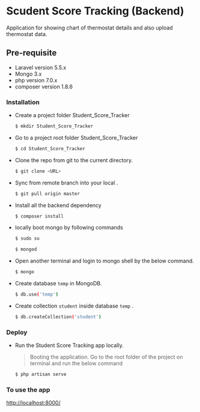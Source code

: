 # Scudent Score Tracking (Backend)
Application for showing chart of thermostat details and also upload thermostat data.

## Pre-requisite

  - Laravel version 5.5.x
  - Mongo 3.x
  - php version 7.0.x
  - composer version 1.8.6


### Installation 

- Create a project folder Student_Score_Tracker
    ```sh
    $ mkdir Student_Score_Tracker
    ```

- Go to a project root folder Student_Score_Tracker
    ```sh
    $ cd Student_Score_Tracker
    ```

- Clone the repo from git to the current directory.
    ```sh
    $ git clone <URL>
    ```
- Sync from remote branch into your local .
    ```sh
    $ git pull origin master
    ```
- Install all the backend dependency
    ```sh
    $ composer install
    ```
- locally boot mongo by following commands
    ```sh
    $ sudo su
    ```
    ```sh
    $ mongod
    ```
- Open another terminal and login to mongo shell by the below command.
    ```sh
    $ mongo
    ```
- Create database `temp` in MongoDB.
    ```sh
    $ db.use('temp')
    ```
- Create collection `student` inside database  `temp` .
    ```sh
    $ db.createCollection('student')
    ```
    
### Deploy
- Run the Student Score Tracking app locally.

    >Booting the application. Go to the root folder of the project on terminal and run the below command

    ```sh
    $ php artisan serve
    ```

### To use the app
[http://localhost:8000/](http://localhost:8000/)
